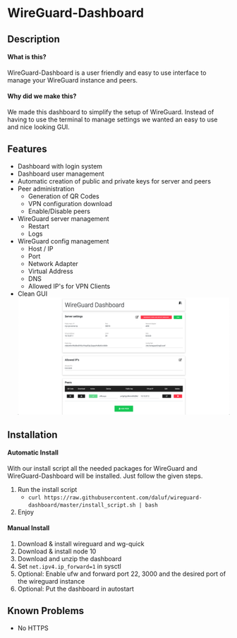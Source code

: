 # WireGuard-Dashboard

## Description

#### What is this?
WireGuard-Dashboard is a user friendly and easy to use interface to manage your WireGuard instance and peers.

#### Why did we make this?
We made this dashboard to simplify the setup of WireGuard. Instead of having to use the terminal to manage settings we wanted an easy to use and nice looking GUI.

## Features

* Dashboard with login system
* Dashboard user management
* Automatic creation of public and private keys for server and peers
* Peer administration
	* Generation of QR Codes
	* VPN configuration download
	* Enable/Disable peers
* WireGuard server management
	* Restart
	* Logs
* WireGuard config management
	* Host / IP
	* Port
	* Network Adapter
	* Virtual Address
	* DNS
	* Allowed IP's for VPN Clients
* Clean GUI
![Dashboard](dev/dashboard.png)

## Installation

#### Automatic Install
With our install script all the needed packages for WireGuard and WireGuard-Dashboard will be installed. Just follow the given steps.

1. Run the install script
	* `curl https://raw.githubusercontent.com/daluf/wireguard-dashboard/master/install_script.sh | bash`
2. Enjoy

#### Manual Install
1. Download & install wireguard and wg-quick
2. Download & install node 10
2. Download and unzip the dashboard
3. Set `net.ipv4.ip_forward=1` in sysctl
4. Optional: Enable ufw and forward port 22, 3000 and the desired port of the wireguard instance
5. Optional: Put the dashboard in autostart

## Known Problems
* No HTTPS
